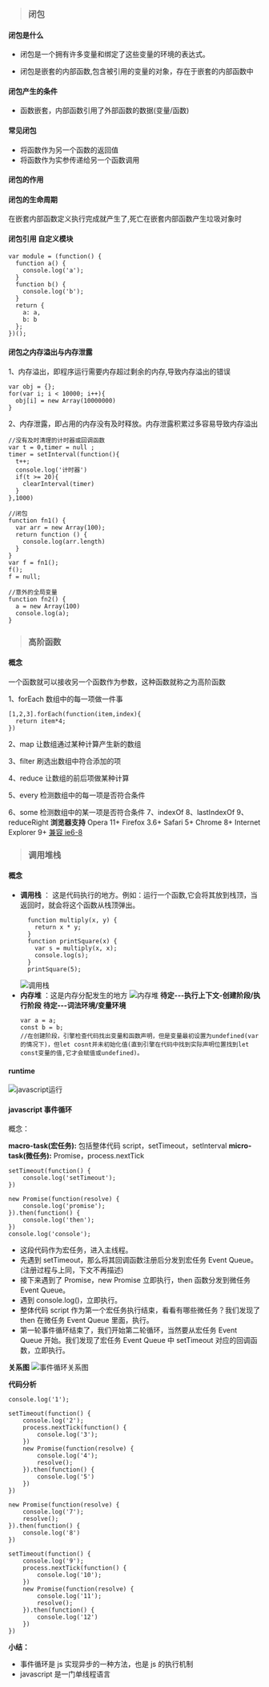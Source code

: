 > ### 闭包

#### 闭包是什么

- 闭包是一个拥有许多变量和绑定了这些变量的环境的表达式。

* 闭包是嵌套的内部函数,包含被引用的变量的对象，存在于嵌套的内部函数中

#### 闭包产生的条件

- 函数嵌套，内部函数引用了外部函数的数据(变量/函数)

#### 常见闭包

- 将函数作为另一个函数的返回值
- 将函数作为实参传递给另一个函数调用

#### 闭包的作用

#### 闭包的生命周期

在嵌套内部函数定义执行完成就产生了,死亡在嵌套内部函数产生垃圾对象时

#### 闭包引用 自定义模块

```
var module = (function() {
  function a() {
    console.log('a');
  }
  function b() {
    console.log('b');
  }
  return {
    a: a,
    b: b
  };
})();
```

#### 闭包之内存溢出与内存泄露

1、内存溢出，即程序运行需要内存超过剩余的内存,导致内存溢出的错误

```
var obj = {};
for(var i; i < 10000; i++){
  obj[i] = new Array(10000000)
}
```

2、内存泄露，即占用的内存没有及时释放。内存泄露积累过多容易导致内存溢出

```
//没有及时清理的计时器或回调函数
var t = 0,timer = null ;
timer = setInterval(function(){
  t++;
  console.log('计时器')
  if(t >= 20){
    clearInterval(timer)
  }
},1000)

//闭包
function fn1() {
  var arr = new Array(100);
  return function () {
    console.log(arr.length)
  }
}
var f = fn1();
f();
f = null;

//意外的全局变量
function fn2() {
  a = new Array(100)
  console.log(a);
}
```

> ### 高阶函数

#### 概念

一个函数就可以接收另一个函数作为参数，这种函数就称之为高阶函数

1、forEach 数组中的每一项做一件事

```
[1,2,3].forEach(function(item,index){
  return item*4;
})
```

2、map 让数组通过某种计算产生新的数组

3、filter 刷选出数组中符合添加的项

4、reduce 让数组的前后项做某种计算

5、every 检测数组中的每一项是否符合条件

6、some 检测数组中的某一项是否符合条件
7、indexOf
8、lastIndexOf
9、reduceRight
**浏览器支持**
Opera 11+ Firefox 3.6+ Safari 5+ Chrome 8+ Internet Explorer 9+
[兼容 ie6-8](https://www.zhangxinxu.com/study/201304/es5-array.js)

> ### 调用堆栈

#### 概念

- **调用栈** ： 这是代码执行的地方。例如：运行一个函数,它会将其放到栈顶，当返回时，就会将这个函数从栈顶弹出。
  ```
    function multiply(x, y) {
      return x * y;
    }
    function printSquare(x) {
      var s = multiply(x, x);
      console.log(s);
    }
    printSquare(5);
  ```
  ![调用栈](https://user-gold-cdn.xitu.io/2017/11/11/bc37a6231fca3b0aa3cd36369e866837?imageView2/0/w/1280/h/960/format/webp/ignore-error/1)
- **内存堆** ：这是内存分配发生的地方
  ![内存堆](https://user-gold-cdn.xitu.io/2017/11/11/5d0653fff3ec904dbe210161f3ec9196?imageView2/0/w/1280/h/960/format/webp/ignore-error/1)
  **待定---执行上下文-创建阶段/执行阶段**
  **待定---词法环境/变量环境**
  ```
  var a = a;
  const b = b;
  //在创建阶段，引擎检查代码找出变量和函数声明，但是变量最初设置为undefined(var 的情况下)，但let cosnt并未初始化值(直到引擎在代码中找到实际声明位置找到let const变量的值,它才会赋值或undefined)。
  ```

#### runtime

![javascript运行](https://static.oschina.net/uploads/space/2017/1213/104047_yNc9_2896879.png)

#### javascript 事件循环

概念：

**macro-task(宏任务):** 包括整体代码 script，setTimeout，setInterval
**micro-task(微任务):** Promise，process.nextTick

```
setTimeout(function() {
    console.log('setTimeout');
})

new Promise(function(resolve) {
    console.log('promise');
}).then(function() {
    console.log('then');
})
console.log('console');
```

- 这段代码作为宏任务，进入主线程。
- 先遇到 setTimeout，那么将其回调函数注册后分发到宏任务 Event Queue。(注册过程与上同，下文不再描述)
- 接下来遇到了 Promise，new Promise 立即执行，then 函数分发到微任务 Event Queue。
- 遇到 console.log()，立即执行。
- 整体代码 script 作为第一个宏任务执行结束，看看有哪些微任务？我们发现了 then 在微任务 Event Queue 里面，执行。
- 第一轮事件循环结束了，我们开始第二轮循环，当然要从宏任务 Event Queue 开始。我们发现了宏任务 Event Queue 中 setTimeout 对应的回调函数，立即执行。

**关系图**
![事件循环关系图](https://user-gold-cdn.xitu.io/2017/11/21/15fdcea13361a1ec?imageView2/0/w/1280/h/960/format/webp/ignore-error/1)

**代码分析**

```
console.log('1');

setTimeout(function() {
    console.log('2');
    process.nextTick(function() {
        console.log('3');
    })
    new Promise(function(resolve) {
        console.log('4');
        resolve();
    }).then(function() {
        console.log('5')
    })
})

new Promise(function(resolve) {
    console.log('7');
    resolve();
}).then(function() {
    console.log('8')
})

setTimeout(function() {
    console.log('9');
    process.nextTick(function() {
        console.log('10');
    })
    new Promise(function(resolve) {
        console.log('11');
        resolve();
    }).then(function() {
        console.log('12')
    })
})
```

**小结：**

- 事件循环是 js 实现异步的一种方法，也是 js 的执行机制
- javascript 是一门单线程语言
